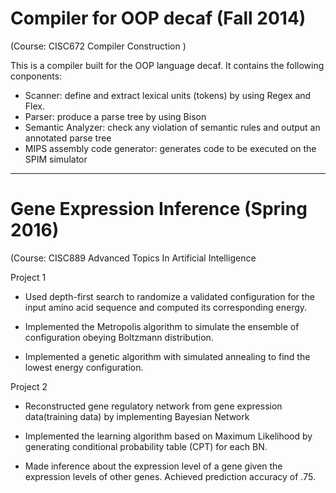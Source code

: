 # Compiler for OOP decaf (Fall 2014)
(Course: CISC672 Compiler Construction )

This is a compiler built for the OOP language decaf. It contains the following conponents:

- Scanner: define and extract lexical units (tokens) by using Regex and Flex.
- Parser: produce a parse tree by using Bison
- Semantic Analyzer: check any violation of semantic rules and output an annotated parse tree
- MIPS assembly code generator: generates code to be executed on the SPIM simulator


-------------------------------------------------------------------------------------------------------------------------
# Gene Expression Inference (Spring 2016)
(Course: CISC889 Advanced Topics In Artificial Intelligence

Project 1
 
- Used depth-first search to randomize a validated configuration for the input amino acid sequence and computed its corresponding energy.
 
- Implemented the Metropolis algorithm to simulate the ensemble of configuration obeying Boltzmann distribution.
 
- Implemented a genetic algorithm with simulated annealing to find the lowest energy configuration.
 
Project 2
 
- Reconstructed gene regulatory network from gene expression data(training data) by implementing Bayesian Network
 
- Implemented the learning algorithm based on Maximum Likelihood by generating conditional probability table (CPT) for each BN.
 
- Made inference about the expression level of a gene given the expression levels of other genes. Achieved prediction accuracy of .75.

